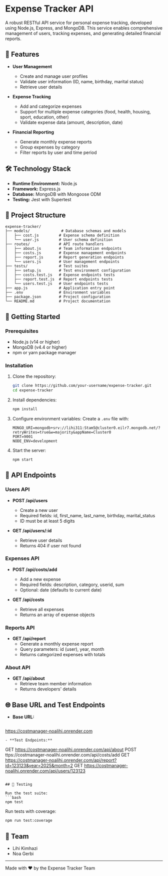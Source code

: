 # Expense Tracker API

A robust RESTful API service for personal expense tracking, developed using Node.js, Express, and MongoDB. This service enables comprehensive management of users, tracking expenses, and generating detailed financial reports.

## 🚀 Features

- **User Management**
  - Create and manage user profiles
  - Validate user information (ID, name, birthday, marital status)
  - Retrieve user details

- **Expense Tracking**
  - Add and categorize expenses
  - Support for multiple expense categories (food, health, housing, sport, education, other)
  - Validate expense data (amount, description, date)

- **Financial Reporting**
  - Generate monthly expense reports
  - Group expenses by category
  - Filter reports by user and time period

## 🛠️ Technology Stack

- **Runtime Environment:** Node.js
- **Framework:** Express.js
- **Database:** MongoDB with Mongoose ODM
- **Testing:** Jest with Supertest

## 📁 Project Structure

```plaintext
expense-tracker/
├── models/              # Database schemas and models
│   ├── cost.js         # Expense schema definition
│   └── user.js         # User schema definition
├── routes/             # API route handlers
│   ├── about.js        # Team information endpoints
│   ├── costs.js        # Expense management endpoints
│   ├── report.js       # Report generation endpoints
│   └── users.js        # User management endpoints
├── tests/              # Test suites
│   ├── setup.js        # Test environment configuration
│   ├── costs.test.js   # Expense endpoints tests
│   ├── report.test.js  # Report endpoints tests
│   └── users.test.js   # User endpoints tests
├── app.js              # Application entry point
├── .env                # Environment variables
├── package.json        # Project configuration
└── README.md           # Project documentation
```

## 🚦 Getting Started

### Prerequisites

- Node.js (v14 or higher)
- MongoDB (v4.4 or higher)
- npm or yarn package manager

### Installation

1. Clone the repository:
   ```bash
   git clone https://github.com/your-username/expense-tracker.git
   cd expense-tracker
   ```

2. Install dependencies:
   ```bash
   npm install
   ```

3. Configure environment variables:
   Create a `.env` file with:
   ```env
   MONGO_URI=mongodb+srv://lihi311:Stam5@cluster0.eilr7.mongodb.net/?retryWrites=true&w=majority&appName=Cluster0
   PORT=9001
   NODE_ENV=development
   ```

4. Start the server:
   ```bash
   npm start
   ```

## 📡 API Endpoints

### Users API
- **POST /api/users**
  - Create a new user
  - Required fields: id, first_name, last_name, birthday, marital_status
  - ID must be at least 5 digits

- **GET /api/users/:id**
  - Retrieve user details
  - Returns 404 if user not found

### Expenses API
- **POST /api/costs/add**
  - Add a new expense
  - Required fields: description, category, userid, sum
  - Optional: date (defaults to current date)

- **GET /api/costs**
  - Retrieve all expenses
  - Returns an array of expense objects

### Reports API
- **GET /api/report**
  - Generate a monthly expense report
  - Query parameters: id (user), year, month
  - Returns categorized expenses with totals

### About API
- **GET /api/about**
  - Retrieve team member information
  - Returns developers' details

## 🌐 Base URL and Test Endpoints

- **Base URL:**
  ```
https://costmanager-noalihi.onrender.com
  ```
- **Test Endpoints:**
  ```
  GET  https://costmanager-noalihi.onrender.com/api/about
  POST ttps://costmanager-noalihi.onrender.com/api/costs/add
  GET  https://costmanager-noalihi.onrender.com/api/report?id=123123&year=2025&month=2
  GET  https://costmanager-noalihi.onrender.com/api/users/123123
  ```

## 🧪 Testing

Run the test suite:
```bash
npm test
```

Run tests with coverage:
```bash
npm run test:coverage
```

## 👥 Team

- Lihi Kimhazi
- Noa Gerbi

---

Made with ❤️ by the Expense Tracker Team

